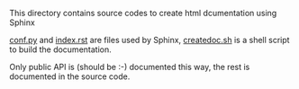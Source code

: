 This directory contains source codes to create html dcumentation using Sphinx

[conf.py](conf.py) and [index.rst](index.rst) are files used by Sphinx,
[createdoc.sh](createdoc.sh) is a shell script to build the documentation.

Only public API is (should be :-) documented this way, the rest is documented in the source code.
